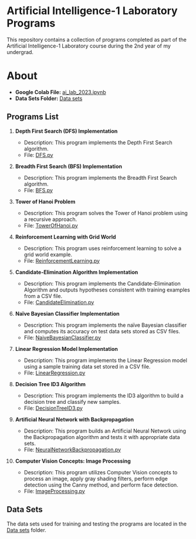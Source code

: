 # Artificial Intelligence-1 Laboratory Programs

This repository contains a collection of programs completed as part of the Artificial Intelligence-1 Laboratory course during the 2nd year of my undergrad.

# About 

- **Google Colab File:** [ai_lab_2023.ipynb](https://colab.research.google.com/github/shrutin567/ai-lab-2023/blob/main/ai_lab_2023.ipynb)
- **Data Sets Folder:** [Data sets](Data%20sets/)

## Programs List

1. **Depth First Search (DFS) Implementation**
   - Description: This program implements the Depth First Search algorithm.
   - File: [DFS.py](Programs/DFS.py)

2. **Breadth First Search (BFS) Implementation**
   - Description: This program implements the Breadth First Search algorithm.
   - File: [BFS.py](Programs/BFS.py)

3. **Tower of Hanoi Problem**
   - Description: This program solves the Tower of Hanoi problem using a recursive approach.
   - File: [TowerOfHanoi.py](Programs/TowerOfHanoi.py)

4. **Reinforcement Learning with Grid World**
   - Description: This program uses reinforcement learning to solve a grid world example.
   - File: [ReinforcementLearning.py](Programs/ReinforcementLearning.py)

5. **Candidate-Elimination Algorithm Implementation**
   - Description: This program implements the Candidate-Elimination Algorithm and outputs hypotheses consistent with training examples from a CSV file.
   - File: [CandidateElimination.py](Programs/CandidateElimination.py)

6. **Naïve Bayesian Classifier Implementation**
   - Description: This program implements the naïve Bayesian classifier and computes its accuracy on test data sets stored as CSV files.
   - File: [NaiveBayesianClassifier.py](Programs/NaiveBayesianClassifier.py)

7. **Linear Regression Model Implementation**
   - Description: This program implements the Linear Regression model using a sample training data set stored in a CSV file.
   - File: [LinearRegression.py](Programs/LinearRegression.py)

8. **Decision Tree ID3 Algorithm**
   - Description: This program implements the ID3 algorithm to build a decision tree and classify new samples.
   - File: [DecisionTreeID3.py](Programs/DecisionTreeID3.py)

9. **Artificial Neural Network with Backpropagation**
   - Description: This program builds an Artificial Neural Network using the Backpropagation algorithm and tests it with appropriate data sets.
   - File: [NeuralNetworkBackpropagation.py](Programs/NeuralNetworkBackpropagation.py)

10. **Computer Vision Concepts: Image Processing**
    - Description: This program utilizes Computer Vision concepts to process an image, apply gray shading filters, perform edge detection using the Canny method, and perform face detection.
    - File: [ImageProcessing.py](Programs/ImageProcessing.py)

## Data Sets

The data sets used for training and testing the programs are located in the [Data sets](Data%20sets/) folder.
